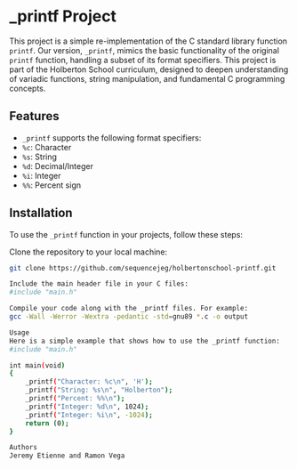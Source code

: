 # _printf Project

This project is a simple re-implementation of the C standard library function `printf`. Our version, `_printf`, mimics the basic functionality of the original `printf` function, handling a subset of its format specifiers. This project is part of the Holberton School curriculum, designed to deepen understanding of variadic functions, string manipulation, and fundamental C programming concepts.

## Features

- `_printf` supports the following format specifiers:
- `%c`: Character
- `%s`: String
- `%d`: Decimal/Integer
- `%i`: Integer
- `%%`: Percent sign

## Installation

To use the `_printf` function in your projects, follow these steps:

Clone the repository to your local machine:
```bash
git clone https://github.com/sequencejeg/holbertonschool-printf.git

Include the main header file in your C files:
#include "main.h"

Compile your code along with the _printf files. For example:
gcc -Wall -Werror -Wextra -pedantic -std=gnu89 *.c -o output

Usage
Here is a simple example that shows how to use the _printf function:
#include "main.h"

int main(void)
{
    _printf("Character: %c\n", 'H');
    _printf("String: %s\n", "Holberton");
    _printf("Percent: %%\n");
    _printf("Integer: %d\n", 1024);
    _printf("Integer: %i\n", -1024);
    return (0);
}

Authors
Jeremy Etienne and Ramon Vega
